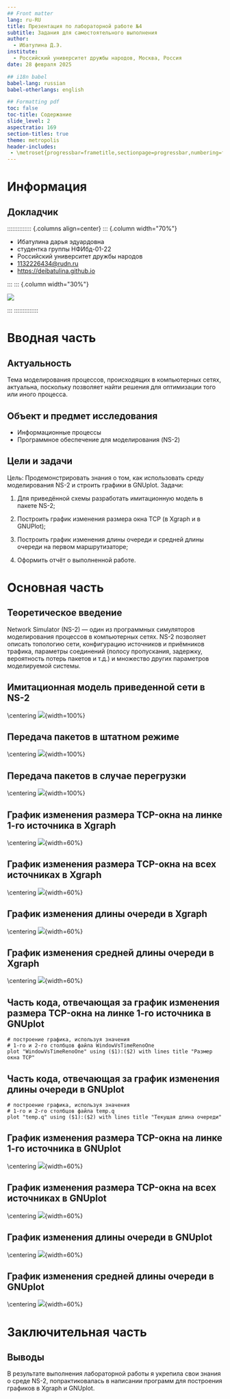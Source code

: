 ```yaml
---
## Front matter
lang: ru-RU
title: Презентация по лабораторной работе №4
subtitle: Задания для самостоятельного выполнения
author:
  - Ибатулина Д.Э.
institute:
  - Российский университет дружбы народов, Москва, Россия
date: 28 февраля 2025

## i18n babel
babel-lang: russian
babel-otherlangs: english

## Formatting pdf
toc: false
toc-title: Содержание
slide_level: 2
aspectratio: 169
section-titles: true
theme: metropolis
header-includes:
 - \metroset{progressbar=frametitle,sectionpage=progressbar,numbering=fraction}
---
```


# Информация

## Докладчик

:::::::::::::: {.columns align=center}
::: {.column width="70%"}

  * Ибатулина дарья эдуардовна
  * студентка группы НФИбд-01-22
  * Российский университет дружбы народов
  * [1132226434@rudn.ru](mailto:1132226434@rudn.ru)
  * <https://deibatulina.github.io>

:::
::: {.column width="30%"}

![](./image/me.jpg)

:::
::::::::::::::

# Вводная часть

## Актуальность

Тема моделирования процессов, происходящих в компьютерных сетях, актуальна, поскольку позволяет найти решения для оптимизации того или иного процесса.

## Объект и предмет исследования

- Информационные процессы
- Программное обеспечение для моделирования (NS-2)

## Цели и задачи

Цель: Продемонстрировать знания о том, как использовать среду моделирования NS-2 и строить графики в GNUplot.
Задачи:

1. Для приведённой схемы разработать имитационную модель в пакете NS-2;

2. Построить график изменения размера окна TCP (в Xgraph и в GNUPlot);

3. Построить график изменения длины очереди и средней длины очереди на первом маршрутизаторе;

4. Оформить отчёт о выполненной работе.

# Основная часть

## Теоретическое введение

Network Simulator (NS-2) — один из программных симуляторов моделирования процессов в компьютерных сетях. NS-2 позволяет описать топологию сети, конфигурацию источников и приёмников трафика, параметры соединений (полосу пропускания, задержку, вероятность потерь пакетов и т.д.) и множество других параметров моделируемой системы.

## Имитационная модель приведенной сети в NS-2 

\centering
![](./image/1.png){width=100%}

## Передача пакетов в штатном режиме

\centering
![](./image/2.png){width=100%}

## Передача пакетов в случае перегрузки

\centering
![](./image/3.png){width=100%}

## График изменения размера TCP-окна  на линке 1-го источника в Xgraph

\centering
![](./image/4.png){width=60%}

## График изменения размера TCP-окна на всех источниках в Xgraph

\centering
![](./image/5.png){width=60%}

## График изменения длины очереди в Xgraph

\centering
![](./image/6.png){width=60%}

## График изменения средней длины очереди в Xgraph

\centering
![](./image/7.png){width=60%}

## Часть кода, отвечающая за график изменения размера TCP-окна  на линке 1-го источника в GNUplot

```
# построение графика, используя значения
# 1-го и 2-го столбцов файла WindowVsTimeRenoOne
plot "WindowVsTimeRenoOne" using ($1):($2) with lines title "Размер окна TCP"
```

## Часть кода, отвечающая за график изменения длины очереди в GNUplot

```
# построение графика, используя значения
# 1-го и 2-го столбцов файла temp.q
plot "temp.q" using ($1):($2) with lines title "Текущая длина очереди"
```

## График изменения размера TCP-окна  на линке 1-го источника в GNUplot

\centering
![](./image/8.png){width=60%}

## График изменения размера TCP-окна  на всех источниках в GNUplot

\centering
![](./image/9.png){width=60%}

## График изменения длины очереди в GNUplot

\centering
![](./image/10.png){width=60%}

## График изменения средней длины очереди в GNUplot

\centering
![](./image/11.png){width=60%}

# Заключительная часть

## Выводы

В результате выполнения лабораторной работы я укрепила свои знания о среде NS-2, попрактиковалась в написании программ для построения графиков в Xgraph и GNUplot.


